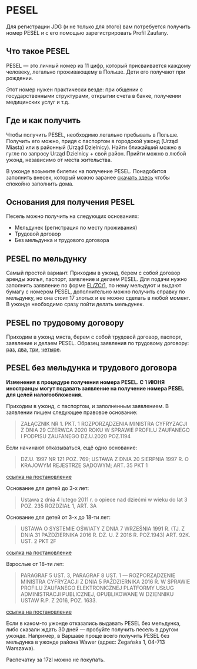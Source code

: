 # PESEL

Для регистрации JDG (и не только для этого) вам потребуется получить номер PESEL и с его помощью зарегистрировать Profil Zaufany.

## Что такое PESEL

PESEL — это личный номер из 11 цифр, который присваивается каждому человеку, легально проживающему в Польше. Дети его получают при рождении.

Этот номер нужен практически везде: при общении с государственными структурами, открытии счета в банке, получении медицинских услуг и т.д.

## Где и как получить

Чтобы получить PESEL, необходимо легально пребывать в Польше. Получить его
можно, придя с паспортом в городской ужонд (Urząd Miasta) или в районный
(Urząd Dzielnicy). Найти ближайший можно в гугле по запросу
Urząd Dzielnicy + свой район. Прийти можно в любой ужонд, независимо от
места жительства.

В ужонде возьмите билетик на получение PESEL. Понадобится заполнить
внесек, который можно заранее [скачать здесь](https://eurzad.szczecin.pl/files/41C50F6E98E04C3BA07BC6432891E65B/Wniosek%20o%20nadanie%20numeru%20PESEL.pdf) чтобы спокойно заполнить дома.


## Основания для получения PESEL

Песель можно получить на следующих основаниях:

- Мельдунек (регистрация по месту проживания)
- Трудовой договор
- Без мельдунка и трудового договора

## PESEL по мельдунку

Самый простой вариант. Приходим в ужонд, берем с собой договор аренды жилья, паспорт, заявление и делаем PESEL. Для подачи нужно заполнить заявление по форме [EL/ZC/1](https://uni.wroc.pl/wp-content/uploads/2021/02/Zgloszenie-pobytu-czasowego-MELDUNEK.pdf), по нему мельдуют и выдают бумагу c номером PESEL, дополнительно можно получить справку по мельдунку, но она стоит 17 злотых и ее можно сделать в любой момент. В ужонде необходимо сразу пойти делать мельдунек.

## PESEL по трудовому договору

Приходим в ужонд мяста, берем с собой трудовой договор, паспорт, заявление и делаем PESEL. Образец заявления по трудовому договору:
[раз](https://69148b48-a-62cb3a1a-s-sites.googlegroups.com/site/ruum210/pesel/pesel-po-umove-o-prace/1.png?attachauth=ANoY7coUCiJhfOVEmulG0HRWepsrklVZ8V0dRPn8EWgPMFhCbWRUlDhT5MnhKtJCMgTMy94_avAxxxkb7dkUGd3J8J3GrWov_PvZqGPIaz98fBr3xkkbz9otU9Mpt7FotFj4RyPl2oMxcwXD5YCDLCQsRywibaOVSuUgV9xDj6wlynbG3HOwVS1H7-7lgnEX88fGAERGLw22QFHROziNOlUajl-HN1uGHTHMUgavdy3r4nhH-_LvOvM%3D&attredirects=0),
[два](https://69148b48-a-62cb3a1a-s-sites.googlegroups.com/site/ruum210/pesel/pesel-po-umove-o-prace/2.png?attachauth=ANoY7cpTazc53PJLkisnqkv98T1bremUkfAMnw8Svkjafr4jWnEWmVC7coIjWOcLilxzB1eBlFS4aR2fEIK_5-GdRNBAgVmJSeFYZx26Vb-d-u_jKmkZfl4-HzbqfJKxNeOth4ANsMV8_ZrACFu6OZ7XnqPelDXqNV2Wp5cdtvGxcXr0J_EsVgJa4Mb0xCSOJM8fD_M_4Zp4e7gFYst0huLat0lVNNOazbPibR82ohLt4V7bmNtlZfg%3D&attredirects=0), 
[три](https://69148b48-a-62cb3a1a-s-sites.googlegroups.com/site/ruum210/pesel/pesel-po-umove-o-prace/3.png?attachauth=ANoY7cr1P_lwnuy4MVqu_229zDZ8F-gC3wpHTEsnLriQ6XqrL2b6QdtVrPqorT4e74CZWHMf5OezD-TQBzFpom76uzqNfSaElfUgL9oTcZnTrQySyP0LwoioiRvFYWD9asYfqwbLP-y3EXcqZf6XWJLBzBsSmkzFnaPoVN9eODOfX7SQQqLHIq6c-fyK-cCYAlQuGyn3D-PpaVTAU7iZR5Oe-RFcm2Ze44LAe_1mUN5khcuOY5jmJcs%3D&attredirects=0), 
[четыре](https://69148b48-a-62cb3a1a-s-sites.googlegroups.com/site/ruum210/pesel/pesel-po-umove-o-prace/4.png?attachauth=ANoY7cpfImZEnPiFv9h3QTQVoGP72LKZJv9kGSA70P1wnCDtXuggcZGbwaeczqBYVDYKV9fCX9nLT1of7NWI9eFVIXPLPx1dbBFtj9PjbdNxGLK5bVGvm_CFiKmHPfzcJUMGiqsHZkgRc66dmNrqhIec9_sB-N_PnbaVYUHvzhqJKKZwlIybvYcx6usrdw6atWM3dsRBgCnOn_nq1VB7zbZVauCTpfWuuDSYwvEsciK2JRhXJUdQceY%3D&attredirects=0).

## PESEL без мельдунка и трудового договора

**Изменения в процедуре получения номера PESEL. С 1 ИЮНЯ иностранцы могут подавать заявление на получение номера PESEL для целей налогообложения.**

Приходим в ужонд, с паспортом, и заполненным заявлением.
В заявлении пишем следующее правовое основание:

> ZAŁĄCZNIK NR 1. PKT. 1 ROZPORZĄDZENIA MINISTRA CYFRYZACJI Z DNIA 29
> CZERWCA 2020 ROKU W SPRAWIE PROFILU ZAUFANEGO I PODPISU ZAUFANEGO
> DZ.U.2020 POZ.1194

Если начинают отказываться, ещё одно основание:

> DZ.U. 1997 NR 121 POZ. 769; USTAWA Z DNIA 20 SIERPNIA 1997 R. O KRAJOWYM
> REJESTRZE SĄDOWYM; ART. 35 PKT 1

[ссылка на постановление](https://isap.sejm.gov.pl/isap.nsf/DocDetails.xsp?id=WDU19971210769)

Основание для детей до 3-х лет:

> Ustawa z dnia 4 lutego 2011 r. o opiece nad dziećmi w wieku do lat 3
> POZ. 235 ROZDZIAŁ 1, ART. 3A

Основание для детей от 3-х до 18-ти лет:

> USTAWA O SYSTEMIE OŚWIATY Z DNIA 7 WRZEŚNIA 1991 R.
> (TJ. Z DNIA 31 PAZDZIERNIKA 2016 R. DZ. U. Z 2016 R. POZ.1943)
> ART. 92K. UST. 2 PKT 2F

[ссылка на постановление](https://www.prawo.vulcan.edu.pl/przegdok.asp?qdatprz=akt&qplikid=1)

Взрослые от 18-ти лет:

> PARAGRAF 5 UST. 3, PARAGRAF 8 UST. 1 — ROZPORZĄDZENIE MINISTRA CYFRYZACJI
> Z DNIA 5 PAŹDZIERNIKA 2016 R. W SPRAWIE PROFILU ZAUFANEGO ELEKTRONICZNEJ
> PLATFORMY USŁUG ADMINISTRACJI PUBLICZNEJ, OPUBLIKOWANE W DZIENNIKU USTAW
> R.P. Z 2016, POZ. 1633.

[ссылка на постановление](http://isap.sejm.gov.pl/isap.nsf/DocDetails.xsp?id=WDU20160001633)

Если в каком-то ужонде отказались выдавать PESEL без мельдунка, либо
сказали ждать 30 дней — пробуйте получить песель в другом ужонде.
Например, в Варшаве проще всего получить PESEL без мельдунка в ужонде
района Wawer (адрес: Żegańska 1, 04-713 Warszawa).

Распечатку за 17zl можно не покупать.
